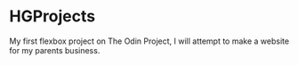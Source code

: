 # HGProjects
My first flexbox project on The Odin Project, I will attempt to make a website for my parents business.
